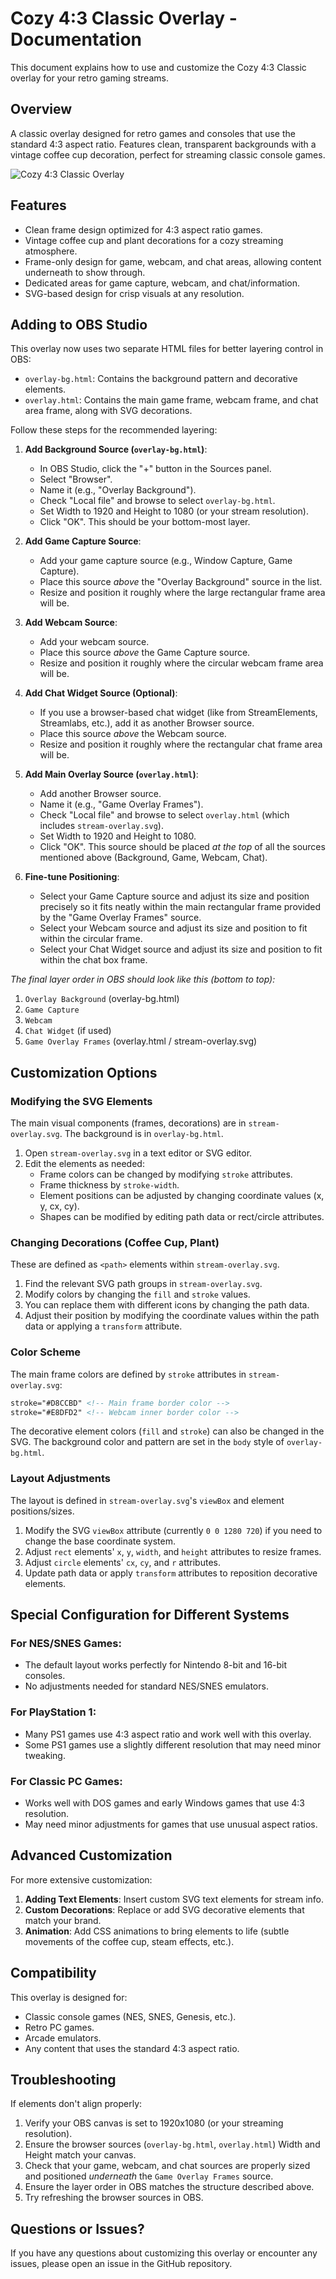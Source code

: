 # Cozy 4:3 Classic Overlay - Documentation

This document explains how to use and customize the Cozy 4:3 Classic overlay for your retro gaming streams.

## Overview

A classic overlay designed for retro games and consoles that use the standard 4:3 aspect ratio. Features clean, transparent backgrounds with a vintage coffee cup decoration, perfect for streaming classic console games.

![Cozy 4:3 Classic Overlay](../../../docs/screenshots/cozy-4-3-aspect-ratio.png)

## Features

- Clean frame design optimized for 4:3 aspect ratio games.
- Vintage coffee cup and plant decorations for a cozy streaming atmosphere.
- Frame-only design for game, webcam, and chat areas, allowing content underneath to show through.
- Dedicated areas for game capture, webcam, and chat/information.
- SVG-based design for crisp visuals at any resolution.

## Adding to OBS Studio

This overlay now uses two separate HTML files for better layering control in OBS:
- `overlay-bg.html`: Contains the background pattern and decorative elements.
- `overlay.html`: Contains the main game frame, webcam frame, and chat area frame, along with SVG decorations.

Follow these steps for the recommended layering:

1.  **Add Background Source (`overlay-bg.html`)**:
    *   In OBS Studio, click the "+" button in the Sources panel.
    *   Select "Browser".
    *   Name it (e.g., "Overlay Background").
    *   Check "Local file" and browse to select `overlay-bg.html`.
    *   Set Width to 1920 and Height to 1080 (or your stream resolution).
    *   Click "OK". This should be your bottom-most layer.

2.  **Add Game Capture Source**:
    *   Add your game capture source (e.g., Window Capture, Game Capture).
    *   Place this source *above* the "Overlay Background" source in the list.
    *   Resize and position it roughly where the large rectangular frame area will be.

3.  **Add Webcam Source**:
    *   Add your webcam source.
    *   Place this source *above* the Game Capture source.
    *   Resize and position it roughly where the circular webcam frame area will be.

4.  **Add Chat Widget Source (Optional)**:
    *   If you use a browser-based chat widget (like from StreamElements, Streamlabs, etc.), add it as another Browser source.
    *   Place this source *above* the Webcam source.
    *   Resize and position it roughly where the rectangular chat frame area will be.

5.  **Add Main Overlay Source (`overlay.html`)**:
    *   Add another Browser source.
    *   Name it (e.g., "Game Overlay Frames").
    *   Check "Local file" and browse to select `overlay.html` (which includes `stream-overlay.svg`).
    *   Set Width to 1920 and Height to 1080.
    *   Click "OK". This source should be placed *at the top* of all the sources mentioned above (Background, Game, Webcam, Chat).

6.  **Fine-tune Positioning**:
    *   Select your Game Capture source and adjust its size and position precisely so it fits neatly within the main rectangular frame provided by the "Game Overlay Frames" source.
    *   Select your Webcam source and adjust its size and position to fit within the circular frame.
    *   Select your Chat Widget source and adjust its size and position to fit within the chat box frame.

*The final layer order in OBS should look like this (bottom to top):*
1.  `Overlay Background` (overlay-bg.html)
2.  `Game Capture`
3.  `Webcam`
4.  `Chat Widget` (if used)
5.  `Game Overlay Frames` (overlay.html / stream-overlay.svg)

## Customization Options

### Modifying the SVG Elements

The main visual components (frames, decorations) are in `stream-overlay.svg`. The background is in `overlay-bg.html`.

1. Open `stream-overlay.svg` in a text editor or SVG editor.
2. Edit the elements as needed:
   - Frame colors can be changed by modifying `stroke` attributes.
   - Frame thickness by `stroke-width`.
   - Element positions can be adjusted by changing coordinate values (x, y, cx, cy).
   - Shapes can be modified by editing path data or rect/circle attributes.

### Changing Decorations (Coffee Cup, Plant)

These are defined as `<path>` elements within `stream-overlay.svg`.

1. Find the relevant SVG path groups in `stream-overlay.svg`.
2. Modify colors by changing the `fill` and `stroke` values.
3. You can replace them with different icons by changing the path data.
4. Adjust their position by modifying the coordinate values within the path data or applying a `transform` attribute.

### Color Scheme

The main frame colors are defined by `stroke` attributes in `stream-overlay.svg`:

```xml
stroke="#D8CCBD" <!-- Main frame border color -->
stroke="#E8DFD2" <!-- Webcam inner border color -->
```

The decorative element colors (`fill` and `stroke`) can also be changed in the SVG.
The background color and pattern are set in the `body` style of `overlay-bg.html`.

### Layout Adjustments

The layout is defined in `stream-overlay.svg`'s `viewBox` and element positions/sizes.

1. Modify the SVG `viewBox` attribute (currently `0 0 1280 720`) if you need to change the base coordinate system.
2. Adjust `rect` elements' `x`, `y`, `width`, and `height` attributes to resize frames.
3. Adjust `circle` elements' `cx`, `cy`, and `r` attributes.
4. Update path data or apply `transform` attributes to reposition decorative elements.

## Special Configuration for Different Systems

### For NES/SNES Games:
- The default layout works perfectly for Nintendo 8-bit and 16-bit consoles.
- No adjustments needed for standard NES/SNES emulators.

### For PlayStation 1:
- Many PS1 games use 4:3 aspect ratio and work well with this overlay.
- Some PS1 games use a slightly different resolution that may need minor tweaking.

### For Classic PC Games:
- Works well with DOS games and early Windows games that use 4:3 resolution.
- May need minor adjustments for games that use unusual aspect ratios.

## Advanced Customization

For more extensive customization:

1. **Adding Text Elements**: Insert custom SVG text elements for stream info.
2. **Custom Decorations**: Replace or add SVG decorative elements that match your brand.
3. **Animation**: Add CSS animations to bring elements to life (subtle movements of the coffee cup, steam effects, etc.).

## Compatibility

This overlay is designed for:
- Classic console games (NES, SNES, Genesis, etc.).
- Retro PC games.
- Arcade emulators.
- Any content that uses the standard 4:3 aspect ratio.

## Troubleshooting

If elements don't align properly:
1. Verify your OBS canvas is set to 1920x1080 (or your streaming resolution).
2. Ensure the browser sources (`overlay-bg.html`, `overlay.html`) Width and Height match your canvas.
3. Check that your game, webcam, and chat sources are properly sized and positioned *underneath* the `Game Overlay Frames` source.
4. Ensure the layer order in OBS matches the structure described above.
5. Try refreshing the browser sources in OBS.

## Questions or Issues?

If you have any questions about customizing this overlay or encounter any issues, please open an issue in the GitHub repository.
